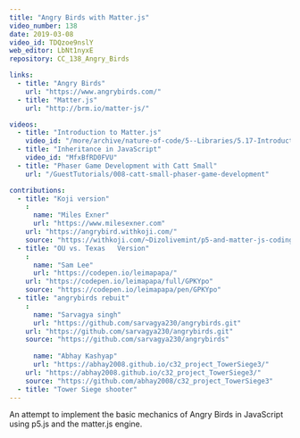 ```yaml
---
title: "Angry Birds with Matter.js"
video_number: 138
date: 2019-03-08
video_id: TDQzoe9nslY
web_editor: LbNt1nyxE
repository: CC_138_Angry_Birds

links:
  - title: "Angry Birds"
    url: "https://www.angrybirds.com/"
  - title: "Matter.js"
    url: "http://brm.io/matter-js/"

videos:
  - title: "Introduction to Matter.js"
    video_id: "/more/archive/nature-of-code/5--Libraries/5.17-Introduction-to-Matter.js"
  - title: "Inheritance in JavaScript"
    video_id: "MfxBfRD0FVU"
  - title: "Phaser Game Development with Catt Small"
    url: "/GuestTutorials/008-catt-small-phaser-game-development"

contributions:
  - title: "Koji version"
    :
      name: "Miles Exner"
      url: "https://www.milesexner.com"
    url: "https://angrybird.withkoji.com/"
    source: "https://withkoji.com/~Dizolivemint/p5-and-matter-js-coding-train-angry-birds-tutorial"
  - title: "OU vs. Texas   Version"
    :
      name: "Sam Lee"
      url: "https://codepen.io/leimapapa/"
    url: "https://codepen.io/leimapapa/full/GPKYpo"
    source: "https://codepen.io/leimapapa/pen/GPKYpo"
  - title: "angrybirds rebuit"
    :
      name: "Sarvagya singh"
      url: "https://github.com/sarvagya230/angrybirds.git"
    url: "https://github.com/sarvagya230/angrybirds.git"
    source: "https://github.com/sarvagya230/angrybirds"
   
      name: "Abhay Kashyap"
      url: "https://abhay2008.github.io/c32_project_TowerSiege3/"
    url: "https://abhay2008.github.io/c32_project_TowerSiege3/"
    source: "https://github.com/abhay2008/c32_project_TowerSiege3"
  - title: "Tower Siege shooter"
---
```


An attempt to implement the basic mechanics of Angry Birds in JavaScript using p5.js and the matter.js  engine.
